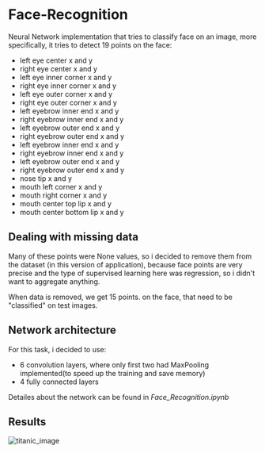 # Face-Recognition

Neural Network implementation that tries to classify face on an image, more specifically, it tries to detect 19 points on the face:  

<ul> 
<li>left eye center x and y</li>
<li>right eye center x and y</li>

<li>left eye inner corner x and y</li>
<li>right eye inner corner x and y</li>

<li>left eye outer corner x and y</li>
<li>right eye outer corner x and y</li>

<li>left eyebrow inner end x and y</li>
<li>right eyebrow inner end x and y</li>

<li>left eyebrow outer end x and y</li>
<li>right eyebrow outer end x and y</li>

<li>left eyebrow inner end x and y</li>
<li>right eyebrow inner end x and y</li>

<li>left eyebrow outer end x and y</li>
<li>right eyebrow outer end x and y</li>

<li>nose tip x and y</li>

<li>mouth left corner x and y</li>

<li>mouth right corner x and y</li>

<li>mouth center top lip x and y</li>

<li>mouth center bottom lip x and y</li>
</ul>


## Dealing with missing data

Many of these points were None values, so i decided to remove them from the dataset (in this version of application), because face points are very precise and the type of supervised learning here was regression, so i didn't want to
aggregate anything.

When data is removed, we get 15 points. on the face, that need to be "classified" on test images.

## Network architecture
For this task, i decided to use:
<ul>
<li>6 convolution layers, where only first two had MaxPooling implemented(to speed up the training and save memory)</li>
<li>4 fully connected layers</li>
</ul>

Detailes about the network can be found in *Face_Recognition.ipynb*

## Results
![titanic_image](https://i.postimg.cc/xCTWhkff/test-image.png)